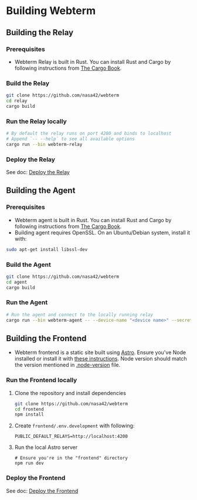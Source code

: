 # Building Webterm

## Building the Relay

### Prerequisites

* Webterm Relay is built in Rust. You can install Rust and Cargo by following instructions
  from [The Cargo Book](https://doc.rust-lang.org/cargo/getting-started/installation.html).

### Build the Relay

```bash
git clone https://github.com/nasa42/webterm
cd relay
cargo build
```

### Run the Relay locally

```bash
# By default the relay runs on port 4200 and binds to localhost
# Append `-- --help` to see all available options
cargo run --bin webterm-relay
```

### Deploy the Relay

See doc: [Deploy the Relay](./deploy-relay.md)

## Building the Agent

### Prerequisites

* Webterm agent is built in Rust. You can install Rust and Cargo by following instructions
  from [The Cargo Book](https://doc.rust-lang.org/cargo/getting-started/installation.html).
* Building agent requires OpenSSL. On an Ubuntu/Debian system, install it with:

```bash
sudo apt-get install libssl-dev
```

### Build the Agent

```bash
git clone https://github.com/nasa42/webterm
cd agent
cargo build
```

### Run the Agent

```bash
# Run the agent and connect to the locally running relay
cargo run --bin webterm-agent -- --device-name "<device name>" --secret-key "<secret key>" --relays http://localhost:4200
```

## Building the Frontend

* Webterm frontend is a static site built using [Astro](https://github.com/withastro/astro). Ensure you've Node
  installed or install it
  with [these instructions](https://docs.npmjs.com/downloading-and-installing-node-js-and-npm). Node version should
  match the version mentioned in [.node-version](../frontend/.node-version) file.

### Run the Frontend locally

1. Clone the repository and install dependencies
    ```bash
    git clone https://github.com/nasa42/webterm
    cd frontend
    npm install
    ```
2. Create `frontend/.env.development` with following:
    ```
    PUBLIC_DEFAULT_RELAYS=http://localhost:4200
    ```
3. Run the local Astro server
    ```
    # Ensure you're in the "frontend" directory
    npm run dev
    ```

### Deploy the Frontend

See doc: [Deploy the Frontend](./deploy-frontend.md)

